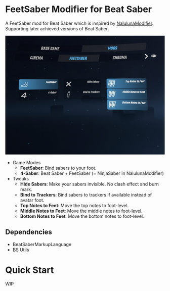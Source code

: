 # FeetSaber Modifier for Beat Saber

A FeetSaber mod for Beat Saber which is inspired by [NalulunaModifier](https://github.com/nalulululuna/NalulunaModifier/). Supporting later achieved versions of Beat Saber.

![menu](img/menu.png)

- Game Modes
  - **FeetSaber**: Bind sabers to your foot.
  - **4-Saber**: Beat Saber + FeetSaber (= NinjaSaber in NalulunaModifier)
- Tweaks
  - **Hide Sabers**: Make your sabers invisible. No clash effect and burn mark.
  - **Bind to Trackers**: Bind sabers to trackers if available instead of avatar foot.
  - **Top Notes to Feet**: Move the top notes to foot-level.
  - **Middle Notes to Feet**: Move the middle notes to foot-level.
  - **Bottom Notes to Feet**: Move the bottom notes to foot-level.

## Dependencies

- BeatSaberMarkupLanguage
- BS Utils

# Quick Start

WIP
